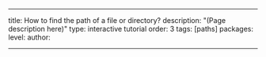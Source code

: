 ---

title: How to find the path of a file or directory?
description: "(Page description here)"
type: interactive tutorial
order: 3
tags: [paths]
packages: 
level: 
author: 

---